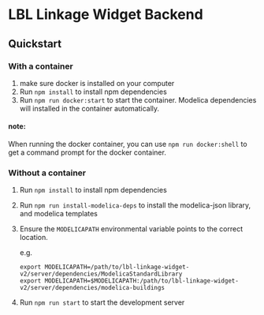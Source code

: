 # LBL Linkage Widget Backend

## Quickstart

### With a container
1. make sure docker is installed on your computer
1. Run `npm install` to install npm dependencies
1. Run `npm run docker:start` to start the container. Modelica dependencies will installed in the container automatically.

#### note:
When running the docker container, you can use `npm run docker:shell` to get a command prompt for the docker container.

### Without a container
1. Run `npm install` to install npm dependencies
1. Run `npm run install-modelica-deps` to install the modelica-json library, and modelica templates
1. Ensure the `MODELICAPATH` environmental variable points to the correct location.

   e.g.

   ```
   export MODELICAPATH=/path/to/lbl-linkage-widget-v2/server/dependencies/ModelicaStandardLibrary
   export MODELICAPATH=$MODELICAPATH:/path/to/lbl-linkage-widget-v2/server/dependencies/modelica-buildings
   ```

1. Run `npm run start` to start the development server
